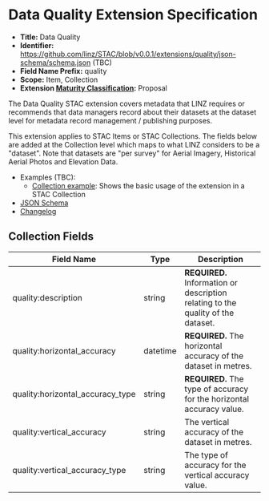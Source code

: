 # Data Quality Extension Specification

- **Title:** Data Quality
- **Identifier:** <https://github.com/linz/STAC/blob/v0.0.1/extensions/quality/json-schema/schema.json> (TBC)
- **Field Name Prefix:** quality
- **Scope:** Item, Collection
- **Extension [Maturity Classification](https://github.com/radiantearth/stac-spec/tree/master/extensions/README.md#extension-maturity):** Proposal

The Data Quality STAC extension covers metadata that LINZ requires or recommends that data managers record about their datasets at the dataset level for metadata record management / publishing purposes.

This extension applies to STAC Items or STAC Collections. The fields below are added at the Collection level which maps to what LINZ considers to be a "dataset". Note that datasets are "per survey" for Aerial Imagery, Historical Aerial Photos and Elevation Data.

- Examples (TBC):
  - [Collection example](examples/collection.json): Shows the basic usage of the extension in a STAC Collection
- [JSON Schema](json-schema/schema.json)
- [Changelog](./CHANGELOG.md)

## Collection Fields

| Field Name                               | Type                                       | Description |
| ---------------------------------------- | ------------------------------------------ | ----------- |
| quality:description                         | string                                     | **REQUIRED.** Information or description relating to the quality of the dataset. |
| quality:horizontal_accuracy                    | datetime                                   | **REQUIRED.** The horizontal accuracy of the dataset in metres. |
| quality:horizontal_accuracy_type              | string                                     | **REQUIRED.** The type of accuracy for the horizontal accuracy value. |
| quality:vertical_accuracy                   | string                                     | The vertical accuracy of the dataset in metres.  |
| quality:vertical_accuracy_type              | string                                     | The type of accuracy for the vertical accuracy value. |
